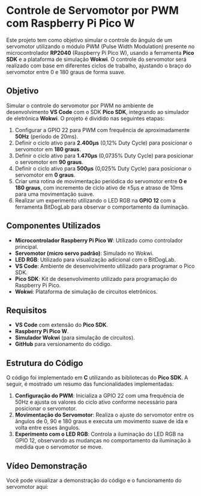 # Controle de Servomotor por PWM com Raspberry Pi Pico W

Este projeto tem como objetivo simular o controle do ângulo de um servomotor utilizando o módulo PWM (Pulse Width Modulation) presente no microcontrolador **RP2040** (Raspberry Pi Pico W), usando a ferramenta **Pico SDK** e a plataforma de simulação **Wokwi**. O controle do servomotor será realizado com base em diferentes ciclos de trabalho, ajustando o braço do servomotor entre 0 e 180 graus de forma suave.

## Objetivo

Simular o controle do servomotor por PWM no ambiente de desenvolvimento **VS Code** com o SDK **Pico SDK**, integrando ao simulador de eletrônica **Wokwi**. O projeto é dividido nas seguintes etapas:

1. Configurar a GPIO 22 para PWM com frequência de aproximadamente **50Hz** (período de 20ms).
2. Definir o ciclo ativo para **2.400µs** (0,12% Duty Cycle) para posicionar o servomotor em **180 graus**.
3. Definir o ciclo ativo para **1.470µs** (0,0735% Duty Cycle) para posicionar o servomotor em **90 graus**.
4. Definir o ciclo ativo para **500µs** (0,025% Duty Cycle) para posicionar o servomotor em **0 graus**.
5. Criar uma rotina de movimentação periódica do servomotor entre **0 e 180 graus**, com incremento de ciclo ativo de ±5µs e atraso de 10ms para uma movimentação suave.
6. Realizar um experimento utilizando o LED RGB na **GPIO 12** com a ferramenta BitDogLab para observar o comportamento da iluminação.

## Componentes Utilizados

- **Microcontrolador Raspberry Pi Pico W**: Utilizado como controlador principal.
- **Servomotor (micro servo padrão)**: Simulado no Wokwi.
- **LED RGB**: Utilizado para visualização adicional com o BitDogLab.
- **VS Code**: Ambiente de desenvolvimento utilizado para programar o Pico SDK.
- **Pico SDK**: Kit de desenvolvimento utilizado para programação do Raspberry Pi Pico.
- **Wokwi**: Plataforma de simulação de circuitos eletrônicos.

## Requisitos

- **VS Code** com extensão do **Pico SDK**.
- **Raspberry Pi Pico W**.
- **Simulador Wokwi** (para simulação de circuitos).
- **GitHub** para versionamento do código.

## Estrutura do Código

O código foi implementado em **C** utilizando as bibliotecas do **Pico SDK**. A seguir, é mostrado um resumo das funcionalidades implementadas:

1. **Configuração do PWM**: Inicializa a GPIO 22 com uma frequência de 50Hz e ajusta os valores do ciclo ativo conforme necessário para posicionar o servomotor.
2. **Movimentação do Servomotor**: Realiza o ajuste do servomotor entre os ângulos de 0, 90 e 180 graus e executa um movimento suave de ida e volta entre esses ângulos.
3. **Experimento com o LED RGB**: Controla a iluminação do LED RGB na GPIO 12, observando as mudanças no comportamento da iluminação à medida que o servomotor se move.

## Vídeo Demonstração

Você pode visualizar a demonstração do código e o funcionamento do servomotor aqui:

